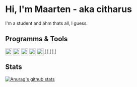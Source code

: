 # Hi, I'm Maarten - aka citharus
I'm a student and ähm thats all, I guess.

## Programms & Tools
[!<img align="left" alt="NeoVim" width="22px" src="https://simpleicons.org/icons/pycharm.svg" />][pycharm]
[!<img align="left" alt="NeoVim" width="22px" src="https://simpleicons.org/icons/neovim.svg" />][neovim]
[!<img align="left" alt="NeoVim" width="22px" src="https://simpleicons.org/icons/linux.svg" />][linux]
[!<img align="left" alt="NeoVim" width="22px" src="https://simpleicons.org/icons/git.svg" />][git]
[!<img align="left" alt="NeoVim" width="22px" src="https://simpleicons.org/icons/python.svg" />][python]

## Stats
[![Anurag's github stats](https://github-readme-stats.vercel.app/api?username=citharus&count_private=true)](https://github.com/anuraghazra/github-readme-stats)

[pycharm]: https://www.jetbrains.com/pycharm/
[neovim]: https://neovim.io/
[linux]: https://en.wikipedia.org/wiki/Linux
[git]: https://git-scm.com/
[python]: https://www.python.org/
